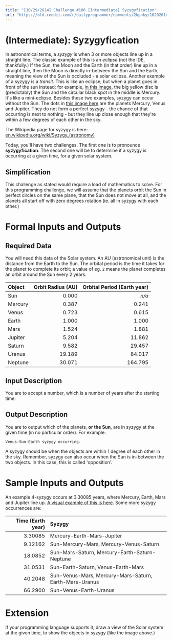 ```yaml
---
title: "[10/29/2014] Challenge #186 [Intermediate] Syzygyfication"
url: "https://old.reddit.com/r/dailyprogrammer/comments/2kpnky/10292014_challenge_186_intermediate_syzygyfication/"
---
```


# [](#IntermediateIcon) **(Intermediate)**: Syzygyfication

In astronomical terms, a *syzygy* is when 3 or more objects line up in a straight line. The classic example of this is an *eclipse* (not the IDE, thankfully.) If the Sun, the Moon and the Earth (in that order) line up in a straight line, then the Moon is directly in-between the Sun and the Earth, meaning the view of the Sun is occluded - a solar eclipse. Another example of a syzygy is a *transit*. This is like an eclipse, but when a planet goes in front of the sun instead; for example, [in this image](http://upload.wikimedia.org/wikipedia/commons/6/64/Mercury_transit_2.jpg), the big yellow disc is (predictably) the Sun and the circular black spot in the middle is Mercury. It's like a mini-eclipse. Besides these two examples, syzygy can occur without the Sun. The dots in [this image here](https://upload.wikimedia.org/wikipedia/commons/c/c2/Three_Planets_Dance_Over_La_Silla.jpg) are the planets Mercury, Venus and Jupiter. They do not form a perfect syzygy  - the chance of that occurring is next to nothing - but they line up close enough that they're within a few degrees of each other in the sky.

The Wikipedia page for syzygy is here: [en.wikipedia.org/wiki/Syzygy_(astronomy)](https://en.wikipedia.org/wiki/Syzygy_%28astronomy%29)

Today, you'll have two challenges. The first one is to pronounce **syzygyfication**. The second one will be to determine if a syzygy is occurring at a given time, for a given solar system.

## Simplification

This challenge as stated would require a load of mathematics to solve. For this programming challenge, we will assume that the planets orbit the Sun in perfect circles on the same plane, that the Sun does not move at all, and the planets all start off with zero degrees rotation (ie. all in syzygy with each other.)

# Formal Inputs and Outputs

## Required Data

You will need this data of the Solar system. An AU (astronomical unit) is the distance from the Earth to the Sun. The orbital period is the time it takes for the planet to complete its orbit; a value of eg. `2` means the planet completes an orbit around the Sun every 2 years.

| Object      | Orbit Radius (AU) | Orbital Period (Earth year) |
| :-          |                -: |                          -: |
| Sun         |             0.000 |                       *n/a* |
| Mercury     |             0.387 |                       0.241 |
| Venus       |             0.723 |                       0.615 |
| Earth       |             1.000 |                       1.000 |
| Mars        |             1.524 |                       1.881 |
| Jupiter     |             5.204 |                      11.862 |
| Saturn      |             9.582 |                      29.457 |
| Uranus      |            19.189 |                      84.017 |
| Neptune     |            30.071 |                     164.795 |

## Input Description

You are to accept a number, which is a number of years after the starting time.

## Output Description

You are to output which of the planets, **or the Sun**, are in syzygy at the given time (in no particular order). For example:

    Venus-Sun-Earth syzygy occurring.

A syzygy should be when the objects are within 1 degree of each other in the sky. Remember, syzygy can also occur when the Sun is in-between the two objects. In this case, this is called 'opposition'.

# Sample Inputs and Outputs

An example 4-syzygy occurs at 3.30085 years, where Mercury, Earth, Mars and Jupiter line up. [A visual example of this is here](http://i.imgur.com/gkD863d.png). Some more syzygy occurrences are:

| Time (Earth year) | Syzygy |
|-:|:-|
| 3.30085 | Mercury-Earth-Mars-Jupiter |
| 9.12162 | Sun-Mercury-Mars, Mercury-Venus-Saturn |
| 18.0852 | Sun-Mars-Saturn, Mercury-Earth-Saturn-Neptune |
| 31.0531 | Sun-Earth-Saturn, Venus-Earth-Mars |
| 40.2048 | Sun-Venus-Mars, Mercury-Mars-Saturn, Earth-Mars-Uranus |
| 66.2900 | Sun-Venus-Earth-Uranus |
# Extension

If your programming language supports it, draw a view of the Solar system at the given time, to show the objects in syzygy (like the image above.)